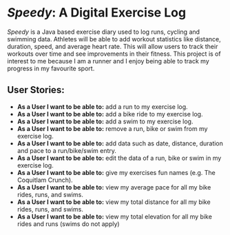 # *Speedy*: A Digital Exercise Log

 *Speedy* is a Java based exercise diary used to log runs, cycling and swimming data. Athletes will be able to add 
 workout statistics like distance, duration, speed, and average heart rate. This will allow users to track their 
 workouts over time and see improvements in their fitness. This project is of interest to me
because I am a runner and I enjoy being able to track my progress in my favourite sport.

## User Stories:
- **As a User I want to be able to:** add a run to my exercise log.
- **As a User I want to be able to:** add a bike ride to my exercise log.
- **As a User I want to be able to:** add a swim to my exercise log.
- **As a User I want to be able to:** remove a run, bike or swim from my exercise log.
- **As a User I want to be able to:** add data such as date, distance, duration and pace to a run/bike/swim 
  entry.
- **As a User I want to be able to:** edit the data of a run, bike or swim in my exercise log.
- **As a User I want to be able to:** give my exercises fun names (e.g. The Coquitlam Crunch).
- **As a User I want to be able to:** view my average pace for all my bike rides, runs, and swims.
- **As a User I want to be able to:** view my total distance for all my bike rides, runs, and swims.
- **As a User I want to be able to:** view my total elevation for all my bike rides and runs (swims do not apply)

